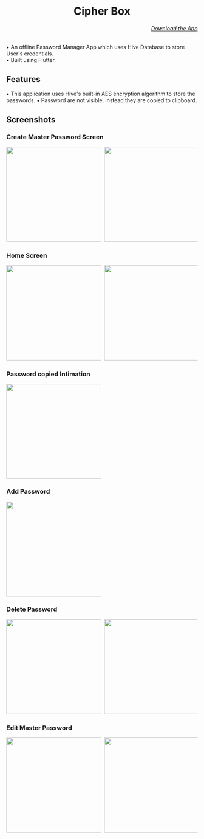 <h1 align="center">
Cipher Box
</h1>

<h6 align='right'><a href = 'https://github.com/nishanth1000/CipherBox-FlutterApp/releases/download/v0.1.0/CipherBox.apk'>Download the App </a></h6>

• An offline Password Manager App which uses Hive Database to store User's credentials.<br>
• Built using Flutter.

## Features

• This application uses Hive's built-in AES encryption algorithm to store the passwords.
• Password are not visible, instead they are copied to clipboard.

## Screenshots

### Create Master Password Screen
<pre>
<img src="screenshots/0.jpg" width="250"> <img src="screenshots/1.jpg" width="250"> 
</pre>

### Home Screen
<pre>
<img src="screenshots/2.jpg" width="250"> <img src="screenshots/3.jpg" width="250"> <img src="screenshots/4.jpg" width="250">
</pre>

### Password copied Intimation
<pre>
<img src="screenshots/5.jpg" width="250">
</pre>

### Add Password
<pre>
<img src="screenshots/6.jpg" width="250">
</pre>

### Delete Password
<pre>
<img src="screenshots/7.jpg" width="250"> <img src="screenshots/8.jpg" width="250">
</pre>

### Edit Master Password
<pre>
<img src="screenshots/9.jpg" width="250"> <img src="screenshots/10.jpg" width="250">
</pre>
